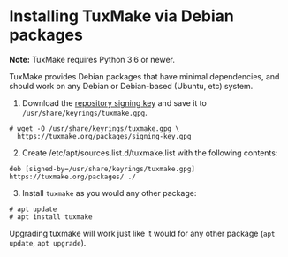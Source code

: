 # Installing TuxMake via Debian packages

**Note:** TuxMake requires Python 3.6 or newer.

TuxMake provides Debian packages that have minimal dependencies, and should
work on any Debian or Debian-based (Ubuntu, etc) system.

1) Download the [repository signing key](https://tuxmake.org/packages/signing-key.gpg)
and save it to `/usr/share/keyrings/tuxmake.gpg`.

```
# wget -O /usr/share/keyrings/tuxmake.gpg \
  https://tuxmake.org/packages/signing-key.gpg
```

2) Create /etc/apt/sources.list.d/tuxmake.list with the following contents:

```
deb [signed-by=/usr/share/keyrings/tuxmake.gpg] https://tuxmake.org/packages/ ./
```

3) Install `tuxmake` as you would any other package:

```
# apt update
# apt install tuxmake
```

Upgrading tuxmake will work just like it would for any other package (`apt
update`, `apt upgrade`).
